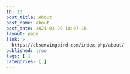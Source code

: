 ```yaml
---
ID: 13
post_title: About
post_name: about
post_date: 2021-01-29 18:07:16
layout: page
link: >
  https://observingbird.com/index.php/about/
published: true
tags: [ ]
categories: [ ]
---
```

